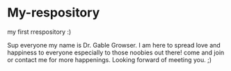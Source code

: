 # My-respository
my first rrespository :)


Sup everyone my name is Dr. Gable Growser.
I am here to spread love and happiness to everyone especially to those noobies out there!
come and join or contact me for more happenings. Looking forward of meeting you. ;)
